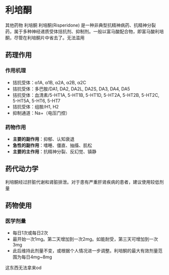 # 利培酮
 其他药物
利培酮
利培酮(Risperidone) 是一种非典型抗精神病药、抗精神分裂药，属于多种神经递质受体拮抗剂、抑制剂。一般以富马酸配合物，即富马酸利培酮，尽管在利培酮片中省去了。无法滥用

## 药理作用
### 作用机理
- 拮抗受体：α1A, α1B, α2A, α2B, α2C
- 拮抗受体：多巴胺/DA1, DA2, DA2L, DA2S, DA3, DA4, DA5
- 拮抗受体：血清素/5-HT1A, 5-HT1B, 5-HT1D, 5-HT2A, 5-HT2B, 5-HT2C, 5-HT5A, 5-HT6, 5-HT7
- 拮抗受体：组胺/H1, H2
- 抑制通道：Na+（电压门控）

### 药物作用
- **主要的副作用**：抑郁、认知衰退
- **急性的副作用**：嗜睡、僵直、抽搐、肌松
- **主要的主作用**：抗精神分裂、反幻觉、镇静

## 药代动力学
利培酮经过肝脏代谢和肾脏排泄。对于患有严重肝肾疾病的患者，建议使用较低剂量

## 药物使用
### 医学剂量
- 每日1次或每日2次
- 最开始一次1mg。第二天增加到一次2mg。如能耐受，第三天可增加到一次3mg
- 此后维持此剂量不变，或根据个人情况进一步调整。利培酮的最大有效剂量范围为每日4mg~8mg

这东西无法拿来od